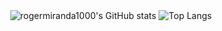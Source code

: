 <div align="center">
  <img src="https://github-readme-stats.vercel.app/api?username=rogermiranda1000&show_icons=true&theme=github_dark" alt="rogermiranda1000's GitHub stats" />
  <img src="https://github-readme-stats.vercel.app/api/top-langs/?username=rogermiranda1000&hide=html&layout=compact&theme=github_dark" alt="Top Langs" />
</div>
